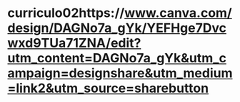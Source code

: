 # curriculo02https://www.canva.com/design/DAGNo7a_gYk/YEFHge7Dvcwxd9TUa71ZNA/edit?utm_content=DAGNo7a_gYk&utm_campaign=designshare&utm_medium=link2&utm_source=sharebutton
